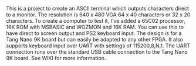 This is a project to create an ASCII terminal which outputs characters direct to a monitor. The resolution is 640 x 480 VGA 64 x 40 characters or 32 x 20 characters. To create a computer to test it, I've added a 65C02 processor, 16K ROM with MSBASIC and WOZMON and 16K RAM. You can use this to have direct to screen output and PS2 keyboard input. The design is for a Tang Nano 9K board but can easily be adapted to any other FPGA. It also supports keyboard input over UART with settings of 115200,8,N,1. The UART connection runs over the standard USB cable connection to the Tang Nano 9K board. See WIKI for more information.
